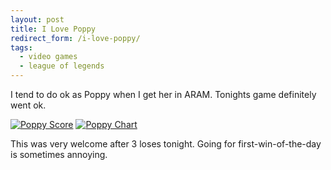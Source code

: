 ```yaml
---
layout: post
title: I Love Poppy
redirect_form: /i-love-poppy/
tags:
  - video games
  - league of legends
---
```


I tend to do ok as Poppy when I get her in ARAM. Tonights game definitely went
ok.

[![Poppy Score](http://kelsin.smugmug.com/Blog/i-cN52nGD/0/Th/poppy-score-Th.png "Poppy Score")](http://kelsin.smugmug.com/Blog/i-cN52nGD/0/L/poppy-score-L.png)
[![Poppy Chart](http://kelsin.smugmug.com/Blog/i-JMNNxN7/0/Th/poppy-chart-Th.png "Poppy Chart")](http://kelsin.smugmug.com/Blog/i-JMNNxN7/0/L/poppy-chart-L.png)

This was very welcome after 3 loses tonight. Going for first-win-of-the-day is
sometimes annoying.
